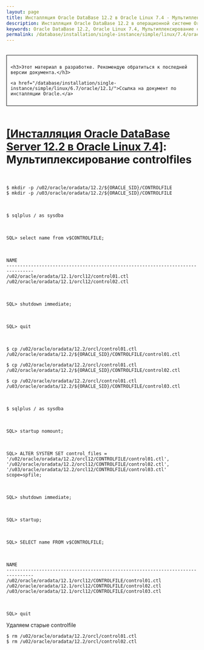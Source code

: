 ```yaml
---
layout: page
title: Инсталляция Oracle DataBase 12.2 в Oracle Linux 7.4 - Мультиплексирование controlfiles
description: Инсталляция Oracle DataBase 12.2 в операционной системе Oracle Linux 7.4 - Мультиплексирование controlfiles
keywords: Oracle DataBase 12.2, Oracle Linux 7.4, Мультиплексирование controlfiles
permalink: /database/installation/single-instance/simple/linux/7.4/oracle/12.2/oracle-controlfiles-multiplexing/
---
```


<br/>

<div style="padding:10px; border:thin solid black;">

    <h3>Этот материал в разработке. Рекомендую обратиться к последней версии документа.</h3>

    <a href="/database/installation/single-instance/simple/linux/6.7/oracle/12.1/">Ссылка на документ по инсталляции Oracle.</a>

</div>

<br/>

# <a href="/database/installation/single-instance/simple/linux/7.4/oracle/12.2/">[Инсталляция Oracle DataBase Server 12.2 в Oracle Linux 7.4]</a>: Мультиплексирование controlfiles

<br/>

    $ mkdir -p /u02/oracle/oradata/12.2/${ORACLE_SID}/CONTROLFILE
    $ mkdir -p /u03/oracle/oradata/12.2/${ORACLE_SID}/CONTROLFILE

<br/>

    $ sqlplus / as sysdba

<br/>

    SQL> select name from v$CONTROLFILE;

<br/>

    NAME
    --------------------------------------------------------------------------------
    /u02/oracle/oradata/12.1/orcl12/control01.ctl
    /u02/oracle/oradata/12.1/orcl12/control02.ctl

<br/>

    SQL> shutdown immediate;

<br/>

    SQL> quit

<br/>

    $ cp /u02/oracle/oradata/12.2/orcl/control01.ctl /u02/oracle/oradata/12.2/${ORACLE_SID}/CONTROLFILE/control01.ctl

    $ cp /u02/oracle/oradata/12.2/orcl/control01.ctl /u02/oracle/oradata/12.2/${ORACLE_SID}/CONTROLFILE/control02.ctl

    $ cp /u02/oracle/oradata/12.2/orcl/control01.ctl /u03/oracle/oradata/12.2/${ORACLE_SID}/CONTROLFILE/control03.ctl

<br/>

    $ sqlplus / as sysdba

<br/>

    SQL> startup nomount;

<br/>

    SQL> ALTER SYSTEM SET control_files = '/u02/oracle/oradata/12.2/orcl12/CONTROLFILE/control01.ctl', '/u02/oracle/oradata/12.2/orcl12/CONTROLFILE/control02.ctl', '/u03/oracle/oradata/12.2/orcl12/CONTROLFILE/control03.ctl' scope=spfile;

<br/>

    SQL> shutdown immediate;

<br/>

    SQL> startup;

<br/>

    SQL> SELECT name FROM v$CONTROLFILE;

<br/>

    NAME
    --------------------------------------------------------------------------------
    /u02/oracle/oradata/12.1/orcl12/CONTROLFILE/control01.ctl
    /u02/oracle/oradata/12.1/orcl12/CONTROLFILE/control02.ctl
    /u03/oracle/oradata/12.1/orcl12/CONTROLFILE/control03.ctl

<br/>

    SQL> quit

Удаляем старые controlfile

    $ rm /u02/oracle/oradata/12.2/orcl/control01.ctl
    $ rm /u02/oracle/oradata/12.2/orcl/control02.ctl
